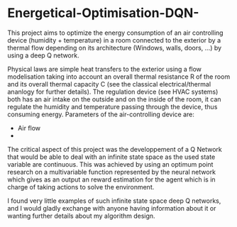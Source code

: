 # Energetical-Optimisation-DQN-
This project aims to optimize the energy consumption of an air controlling device (humidity + temperature) in a room connected to the exterior by a thermal flow depending 
on its architecture (Windows, walls, doors, ...) by using a deep Q network.

Physical laws are simple heat transfers to the exterior using a flow modelisation taking into account an overall thermal resistance R of the room 
and its overall thermal capacity C (see the classical electrical/thermal ananlogy for further details).
The regulation device (see HVAC systems) both has an air intake on the outside and on the inside of the room, it can regulate the humidity and temperature passing through
the device, thus consuming energy.
Parameters of the air-controlling device are:
- Air flow
- 

The critical aspect of this project was the developpement of a Q Network that would be able to deal with an infinite state space as the used state variable are continuous.
This was achieved by using an optimum point research on a multivariable function represented by the neural network which gives as an output an reward estimation for the 
agent which is in charge of taking actions to solve the environment.

I found very little examples of such infinite state space deep Q networks, and I would gladly exchange with anyone having information about it or wanting further details
about my algorithm design.


